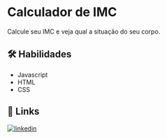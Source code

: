 
# Calculador de IMC
Calcule seu IMC e veja qual a situação do seu corpo.


## 🛠 Habilidades
- Javascript 
- HTML
- CSS


## 🔗 Links
[![linkedin](https://img.shields.io/badge/linkedin-0A66C2?style=for-the-badge&logo=linkedin&logoColor=white)](https://www.linkedin.com/in/tharles-morais-a3272416a/)
